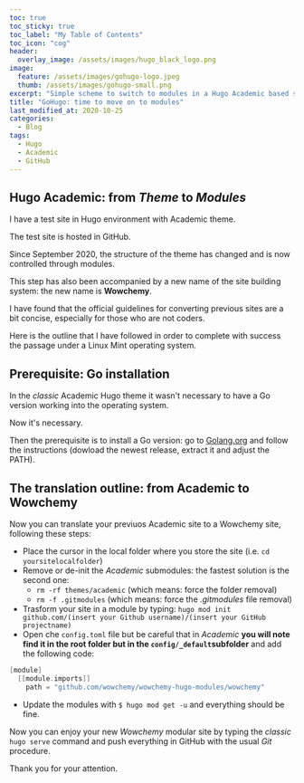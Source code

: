 ```yaml
---
toc: true
toc_sticky: true
toc_label: "My Table of Contents"
toc_icon: "cog"
header:
  overlay_image: /assets/images/hugo_black_logo.png
image:
  feature: /assets/images/gohugo-logo.jpeg
  thumb: /assets/images/gohugo-small.png
excerpt: "Simple scheme to switch to modules in a Hugo Academic based site under Linux Mint"
title: "GoHugo: time to move on to modules"
last_modified_at: 2020-10-25
categories:
  - Blog
tags:
  - Hugo
  - Academic
  - GitHub
---
```




## Hugo Academic: from _Theme_ to _Modules_ ##

I have a test site in Hugo environment with Academic theme.

The test site is hosted in GitHub.

Since September 2020, the structure of the theme has changed and is now controlled through modules.

This step has also been accompanied by a new name of the site building system:  the new name is **Wowchemy**.

I have found that the official guidelines for converting previous sites are a bit concise, especially for those who are not coders.

Here is the outline that I have followed in order to complete with success the passage under a Linux Mint operating system.

## Prerequisite: Go installation ##

In the _classic_ Academic Hugo theme it wasn't necessary to have a Go version working into the operating system.


Now it's necessary.

Then the prerequisite is to install a Go version: go to [Golang.org](https://golang.org/doc/install) and follow the instructions (dowload the newest release, extract it and adjust the PATH).

## The translation outline: from Academic to Wowchemy ##

Now you can translate your previuos Academic site to a Wowchemy site, following these steps:

- Place the cursor in the local folder where you store the site (i.e. `cd yoursitelocalfolder`)
- Remove or de-init the _Academic_ submodules: the fastest solution is the second one:
   - `rm -rf themes/academic` (which means: force the folder removal)
   - `rm -f .gitmodules` (which means: force the _.gitmodules_ file removal)
- Trasform your site in a module by typing: `hugo mod init github.com/(insert your Github username)/(insert your GitHub projectname)`
- Open che `config.toml` file but be careful that in _Academic_ **you will note find it in the root folder but in the `config/_default`subfolder** and add the following code:

```go
[module]
  [[module.imports]]
    path = "github.com/wowchemy/wowchemy-hugo-modules/wowchemy"
```

- Update the modules with `$ hugo mod get -u` and everything should be fine.

Now you can   enjoy your new _Wowchemy_ modular site by typing the _classic_ `hugo serve` command and push everything in GitHub with the usual _Git_ procedure.

Thank you for your attention.
